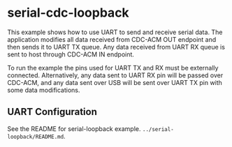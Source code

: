 # serial-cdc-loopback

This example shows how to use UART to send and receive serial data.
The application modifies all data received from CDC-ACM OUT endpoint
and then sends it to UART TX queue.
Any data received from UART RX queue is sent to host through CDC-ACM IN endpoint.

To run the example the pins used for UART TX and RX must be externally connected.
Alternatively, any data sent to UART RX pin will be passed over CDC-ACM, and any
data sent over USB will be sent over UART TX pin with some data modifications.

## UART Configuration

See the README for serial-loopback example. `../serial-loopback/README.md`.
